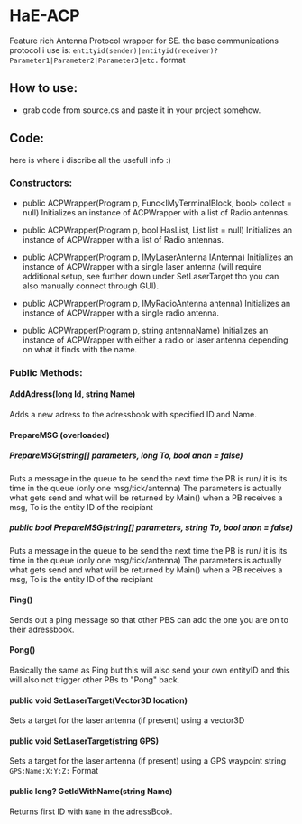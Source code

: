 # HaE-ACP
Feature rich Antenna Protocol wrapper for SE.
the base communications protocol i use is:
`entityid(sender)|entityid(receiver)?Parameter1|Parameter2|Parameter3|etc.` format


## How to use:
- grab code from source.cs and paste it in your project somehow.


## Code:
here is where i discribe all the usefull info :)

### Constructors:
- public ACPWrapper(Program p, Func<IMyTerminalBlock, bool> collect = null)
  Initializes an instance of ACPWrapper with a list of Radio antennas.
  
- public ACPWrapper(Program p, bool HasList, List<IMyRadioAntenna> list = null)
  Initializes an instance of ACPWrapper with a list of Radio antennas.
  
- public ACPWrapper(Program p, IMyLaserAntenna lAntenna)
  Initializes an instance of ACPWrapper with a single laser antenna (will require additional setup, see further down under SetLaserTarget tho you can also manually connect through GUI).
  
- public ACPWrapper(Program p, IMyRadioAntenna antenna)
  Initializes an instance of ACPWrapper with a single radio antenna.
  
- public ACPWrapper(Program p, string antennaName)
  Initializes an instance of ACPWrapper with either a radio  or laser antenna depending on what it finds with the name.
  
### Public Methods:

#### AddAdress(long Id, string Name)
  Adds a new adress to the adressbook with specified ID and Name.
  
#### PrepareMSG (overloaded)
##### PrepareMSG(string[] parameters, long To, bool anon = false)
  Puts a message in the queue to be send the next time the PB is run/ it is its time in the queue (only one msg/tick/antenna)
  The parameters is actually what gets send and what will be returned by Main() when a PB receives a msg, To is the entity ID of the recipiant

##### public bool PrepareMSG(string[] parameters, string To, bool anon = false)
  Puts a message in the queue to be send the next time the PB is run/ it is its time in the queue (only one msg/tick/antenna)
  The parameters is actually what gets send and what will be returned by Main() when a PB receives a msg, To is the entity ID of the recipiant
  
#### Ping()
  Sends out a ping message so that other PBS can add the one you are on to their adressbook.
  
#### Pong()
  Basically the same as Ping but this will also send your own entityID and this will also not trigger other PBs to "Pong" back.
  
#### public void SetLaserTarget(Vector3D location)
  Sets a target for the laser antenna (if present) using a vector3D
  
#### public void SetLaserTarget(string GPS)
  Sets a target for the laser antenna (if present) using a GPS waypoint string `GPS:Name:X:Y:Z:` Format
  
#### public long? GetIdWithName(string Name)
  Returns first ID with `Name` in the adressBook.
